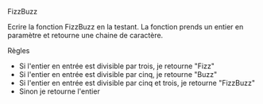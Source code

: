 FizzBuzz

Ecrire la fonction FizzBuzz en la testant.
La fonction prends un entier en paramètre et retourne une chaine de caractère.

Règles
- Si l'entier en entrée est divisible par trois, je retourne "Fizz"
- Si l'entier en entrée est divisible par cinq, je retourne "Buzz"
- Si l'entier en entrée est divisible par cinq et trois, je retourne "FizzBuzz"
- Sinon je retourne l'entier